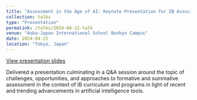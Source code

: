```yaml
---
title: "Assessment in the Age of AI: Keynote Presentation for IB Association of Japan Engagement Event"
collection: talks
type: "Presentation"
permalink: /talks/2024-04-22-talk
venue: "Aoba-Japan International School Bunkyo Campus"
date: 2024-04-22
location: "Tokyo, Japan"
---
```


[View presentation slides](https://docs.google.com/presentation/d/e/2PACX-1vQkDxHzMBzivrbYxsDN8c4zO_Bc82b1yvzNv11WaaWZJNe90nB-LcS3EZDGL0Jhncxyc79H5W6RD7At/pub?start=false&loop=false&delayms=3000)

Delivered a presentation culminating in a Q&A session around the topic of challenges, opportunities, and approaches to formative and summative assessment in the context of IB curriculum and programs in light of recent and trending advancements in artificial intelligence tools.

